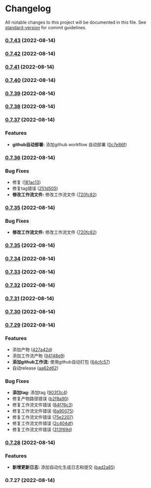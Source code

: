 # Changelog

All notable changes to this project will be documented in this file. See [standard-version](https://github.com/conventional-changelog/standard-version) for commit guidelines.

### [0.7.43](https://github.com/LIiErkang/likan/compare/v0.7.42...v0.7.43) (2022-08-14)

### [0.7.42](https://github.com/LIiErkang/likan/compare/v0.7.41...v0.7.42) (2022-08-14)

### [0.7.41](https://github.com/LIiErkang/likan/compare/v0.7.40...v0.7.41) (2022-08-14)

### [0.7.40](https://github.com/LIiErkang/likan/compare/v0.7.39...v0.7.40) (2022-08-14)

### [0.7.39](https://github.com/LIiErkang/likan/compare/v0.7.38...v0.7.39) (2022-08-14)

### [0.7.38](https://github.com/LIiErkang/likan/compare/v0.7.37...v0.7.38) (2022-08-14)

### [0.7.37](https://github.com/LIiErkang/likan/compare/v0.7.36...v0.7.37) (2022-08-14)


### Features

* **github自动部署:** 添加github workflow 自动部署 ([0c7e86f](https://github.com/LIiErkang/likan/commit/0c7e86f4882b612eccf01d713eb528fa637be4ed))

### [0.7.36](https://github.com/LIiErkang/likan/compare/v0.7.34...v0.7.36) (2022-08-14)


### Bug Fixes

* 修复 ([181ac13](https://github.com/LIiErkang/likan/commit/181ac13f0bcf47fd08233de925eacd9ad9c97cc5))
* 修复tag错误 ([251d505](https://github.com/LIiErkang/likan/commit/251d505dc8e4a43def0d63d425dba0df01e91a79))
* **修改工作流文件:** 修改工作流文件 ([720fc82](https://github.com/LIiErkang/likan/commit/720fc82cb20d688886012a003f166ec426f9ea0a))

### [0.7.35](https://github.com/LIiErkang/likan/compare/v0.7.37...v0.7.35) (2022-08-14)


### Bug Fixes

* **修改工作流文件:** 修改工作流文件 ([720fc82](https://github.com/LIiErkang/likan/commit/720fc82cb20d688886012a003f166ec426f9ea0a))

### [0.7.35](https://github.com/LIiErkang/likan/compare/v0.7.34...v0.7.35) (2022-08-14)

### [0.7.34](https://github.com/LIiErkang/likan/compare/v0.7.33...v0.7.34) (2022-08-14)

### [0.7.33](https://github.com/LIiErkang/likan/compare/v0.7.32...v0.7.33) (2022-08-14)

### [0.7.32](https://github.com/LIiErkang/likan/compare/v0.7.31...v0.7.32) (2022-08-14)

### [0.7.31](https://github.com/LIiErkang/likan/compare/v0.7.30...v0.7.31) (2022-08-14)

### [0.7.30](https://github.com/LIiErkang/likan/compare/v0.7.29...v0.7.30) (2022-08-14)

### [0.7.29](https://github.com/LIiErkang/likan/compare/v0.7.28...v0.7.29) (2022-08-14)


### Features

* 添加产物 ([427a42d](https://github.com/LIiErkang/likan/commit/427a42d53343564528dabf11580a32165fdfab21))
* 添加工作流产物 ([94148e9](https://github.com/LIiErkang/likan/commit/94148e9278663529a60d3c5e87c319455f50a7de))
* **添加github工作流:** 使用github自动打包 ([64cfc57](https://github.com/LIiErkang/likan/commit/64cfc5724e9104ea454114cc498541113384f8e5))
* 自动release ([aa62d62](https://github.com/LIiErkang/likan/commit/aa62d6260cef78b83cab25f306595c46ea576e6b))


### Bug Fixes

* **添加tag:** 添加tag ([903f3c4](https://github.com/LIiErkang/likan/commit/903f3c4da6dcf8d96731c0273fa46b722fe8b8f5))
* 修复产物路径错误 ([b2f8a90](https://github.com/LIiErkang/likan/commit/b2f8a9016c7057ccbb298fcdb2c9703665a34eba))
* 修复工作流文件错误 ([84f76c3](https://github.com/LIiErkang/likan/commit/84f76c3b7539078ea790228e8245d82130a47c8d))
* 修复工作流文件错误 ([6a90075](https://github.com/LIiErkang/likan/commit/6a900757b071f4ee678b4b2dc90362e03881cfa5))
* 修复工作流文件错误 ([75e2207](https://github.com/LIiErkang/likan/commit/75e2207721edae7f743d67665518b6e25029da33))
* 修复工作流文件错误 ([2c404df](https://github.com/LIiErkang/likan/commit/2c404dfaceb4f3cff1387d0a01a3b18edf7826f4))
* 修复工作流文件错误 ([313f69d](https://github.com/LIiErkang/likan/commit/313f69d34fc5d984a70436ef29c62627135f3f6e))

### [0.7.28](https://github.com/LIiErkang/likan/compare/v0.7.27...v0.7.28) (2022-08-14)


### Features

* **新增更新日志:** 添加自动化生成日志和提交 ([bad2a85](https://github.com/LIiErkang/likan/commit/bad2a855bd81f144a249439e395dbe8496f56f5e))

### 0.7.27 (2022-08-14)
